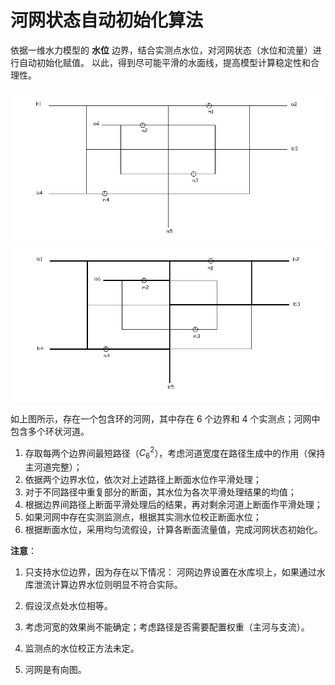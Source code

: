 # 河网状态自动初始化算法

依据一维水力模型的 **水位** 边界，结合实测点水位，对河网状态（水位和流量）进行自动初始化赋值。 
以此，得到尽可能平滑的水面线，提高模型计算稳定性和合理性。

![RiverNet](./imgs/rivernet.png)  
![RiverNet](./imgs/rivernet2.png)

如上图所示，存在一个包含环的河网，其中存在 6 个边界和 4 个实测点；河网中包含多个环状河道。

1. 存取每两个边界间最短路径（$C_{6}^{2}$），考虑河道宽度在路径生成中的作用（保持主河道完整）；
2. 依据两个边界水位，依次对上述路径上断面水位作平滑处理；
3. 对于不同路径中重复部分的断面，其水位为各次平滑处理结果的均值；
4. 根据边界间路径上断面平滑处理后的结果，再对剩余河道上断面作平滑处理；
5. 如果河网中存在实测监测点，根据其实测水位校正断面水位；
6. 根据断面水位，采用均匀流假设，计算各断面流量值，完成河网状态初始化。


**注意**：

1. 只支持水位边界，因为存在以下情况：
河网边界设置在水库坝上，如果通过水库泄流计算边界水位则明显不符合实际。

2. 假设汊点处水位相等。

3. 考虑河宽的效果尚不能确定；考虑路径是否需要配置权重（主河与支流）。

4. 监测点的水位校正方法未定。

5. 河网是有向图。
